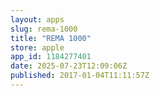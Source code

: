 ```yaml
---
layout: apps
slug: rema-1000
title: "REMA 1000"
store: apple
app_id: 1184277401
date: 2025-07-23T12:09:06Z
published: 2017-01-04T11:11:57Z
---
```

